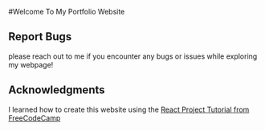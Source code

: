 #Welcome To My Portfolio Website

## Report Bugs 

please reach out to me if you encounter any bugs or issues while exploring my webpage!

## Acknowledgments 

I learned how to create this website using the [React Project Tutorial from FreeCodeCamp](https://www.youtube.com/watch?v=bmpI252DmiI)
